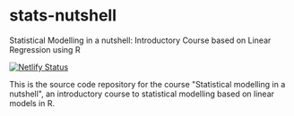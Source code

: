 # stats-nutshell
Statistical Modelling in a nutshell: Introductory Course based on Linear Regression using R

[![Netlify Status](https://api.netlify.com/api/v1/badges/c3507de2-4f32-4f38-9e7f-d581f0f82792/deploy-status)](https://app.netlify.com/sites/stats-nutshell/deploys)


This is the source code repository for the course "Statistical modelling in a nutshell", an introductory course to statistical modelling based on linear models in R.


